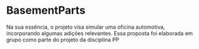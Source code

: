 # BasementParts
 Na sua essência, o projeto visa simular uma oficina automotiva, incorporando algumas adições relevantes. Essa proposta foi elaborada em grupo como parte do projeto da disciplina PP
